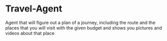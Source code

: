 # Travel-Agent
Agent that will figure out a plan of a journey, including the route and the places that you will visit with the given budget and shows you pictures and videos about that place
